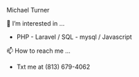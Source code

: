 Michael Turner

👀 I’m interested in ...
- PHP - Laravel / SQL - mysql / Javascript

📫 How to reach me ...
- Txt me at (813) 679-4062
